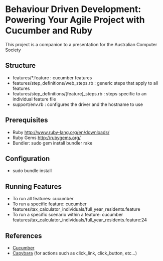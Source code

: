 # Behaviour Driven Development: Powering Your Agile Project with Cucumber and Ruby

This project is a companion to a presentation for the Australian Computer Society

## Structure

* features/*.feature : cucumber features
* features/step_definitions/web_steps.rb : generic steps that apply to all features
* features/step_definitions/[feature]_steps.rb : steps specific to an individual feature file
* support/env.rb : configures the driver and the hostname to use

## Prerequisites

* Ruby http://www.ruby-lang.org/en/downloads/
* Ruby Gems http://rubygems.org/
* Bundler: sudo gem install bundler rake

## Configuration

* sudo bundle install

## Running Features

* To run all features: cucumber
* To run a specific feature: cucumber features/tax_calculator_individuals/full_year_residents.feature
* To run a specific scenario within a feature: cucumber features/tax_calculator_individuals/full_year_residents.feature:24

## References

* [Cucumber](http://cukes.info)
* [Capybara](http://github.com/jnicklas/capybara) (for actions such as click_link, click_button, etc...)

